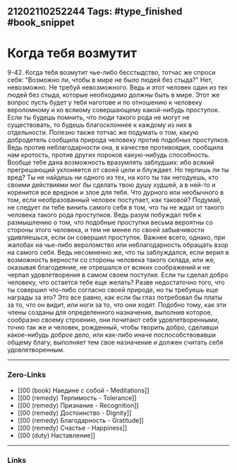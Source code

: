 21202110252244
Tags: #type_finished #book_snippet 
---
# Когда тебя возмутит

 9-42. Когда тебя возмутит чье-либо бесстыдство, тотчас же спроси себя: "Возможно ли, чтобы в мире не было людей без стыда?" Нет, невозможно. Не требуй невозможного. Ведь и этот человек один из тех людей без стыда, которые необходимо должны быть в мире. Этот же вопрос пусть будет у тебя наготове и по отношению к человеку вероломному и ко всякому совершающему какой-нибудь проступок. Если ты будешь помнить, что люди такого рода не могут не существовать, то будешь благосклоннее к каждому из них в отдельности. Полезно также тотчас же подумать о том, какую добродетель сообщила природа человеку против подобных проступков. Ведь против неблагодарности она, в качестве противоядия, сообщила нам кротость, против других пороков  какую-нибудь способность. Вообще тебе дана возможность вразумлять заблудших: ибо всякий прегрешающий уклоняется от своей цели и блуждает. Но терпишь ли ты вред? Ты не найдешь ни одного из тех, на кого ты так негодуешь, кто своими действиями мог бы сделать твою душу худшей, а в ней-то и коренится все вредное и злое для тебя. Что дурного или необычного в том, если необразованный человек поступает, как таковой? Подумай, не следует ли тебе винить самого себя в том, что ты не ждал от такого человека такого рода проступков. Ведь разум побуждал тебя к размышлению о том, что подобные проступки весьма вероятны со стороны этого человека, и тем не менее по своей забывчивости удивляешься, если он совершил проступок. Важнее всего, однако, при жалобах на чье-либо вероломство или неблагодарность обращать взор на самого себя. Ведь несомненно же, что ты заблуждался, если верил в возможность верности со стороны человека такого склада, или же, оказывая благодеяние, не отрешался от всяких соображений и не черпал удовлетворения в самом своем поступке. Если ты сделал добро человеку, что остается тебе еще желать? Разве недостаточно того, что ты совершил что-либо согласно своей природе, но ты требуешь еще награды за это? Это все равно, как если бы глаз потребовал бы платы за то, что он видит, или ноги за то, что они ходят. Подобно тому, как эти члены созданы для определенного назначения, выполнив которое, сообразно своему строению, они почитают себя удовлетворенными, точно так же и человек, рожденный, чтобы творить добро, сделавши какое-нибудь доброе дело, или как-либо иначе поспособствовавши общему благу, выполняет тем свое назначение и должен считать себя удовлетворенным. 

---
### Zero-Links
 - [[00 (book) Наедине с собой - Meditations]]
 - [[00 (remedy) Терпимость - Tolerance]]
 - [[00 (remedy) Признание - Recognition]]
 - [[00 (remedy) Достоинство - Dignity]]
 - [[00 (remedy) Благодарность - Gratitude]]
 - [[00 (remedy) Счастье - Happiness]]
 - [[00 (duty) Наставление]]
---
### Links
